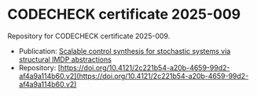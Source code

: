 # CODECHECK certificate 2025-009

Repository for CODECHECK certificate 2025-009.

- Publication: [Scalable control synthesis for stochastic systems via structural IMDP abstractions](https://doi.org/10.48550/arXiv.2411.11803)
- Repository: [https://doi.org/10.4121/2c221b54-a20b-4659-99d2-af4a9a114b60.v2](https://doi.org/10.4121/2c221b54-a20b-4659-99d2-af4a9a114b60.v2)
